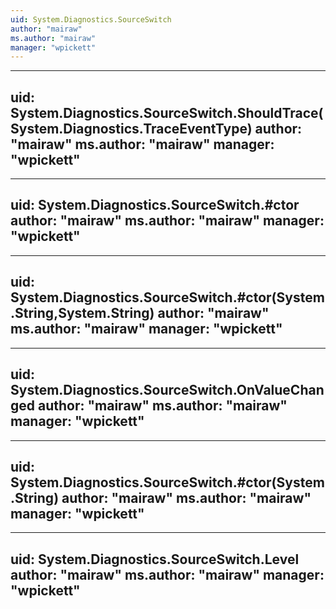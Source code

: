 ```yaml
---
uid: System.Diagnostics.SourceSwitch
author: "mairaw"
ms.author: "mairaw"
manager: "wpickett"
---
```


---
uid: System.Diagnostics.SourceSwitch.ShouldTrace(System.Diagnostics.TraceEventType)
author: "mairaw"
ms.author: "mairaw"
manager: "wpickett"
---

---
uid: System.Diagnostics.SourceSwitch.#ctor
author: "mairaw"
ms.author: "mairaw"
manager: "wpickett"
---

---
uid: System.Diagnostics.SourceSwitch.#ctor(System.String,System.String)
author: "mairaw"
ms.author: "mairaw"
manager: "wpickett"
---

---
uid: System.Diagnostics.SourceSwitch.OnValueChanged
author: "mairaw"
ms.author: "mairaw"
manager: "wpickett"
---

---
uid: System.Diagnostics.SourceSwitch.#ctor(System.String)
author: "mairaw"
ms.author: "mairaw"
manager: "wpickett"
---

---
uid: System.Diagnostics.SourceSwitch.Level
author: "mairaw"
ms.author: "mairaw"
manager: "wpickett"
---
